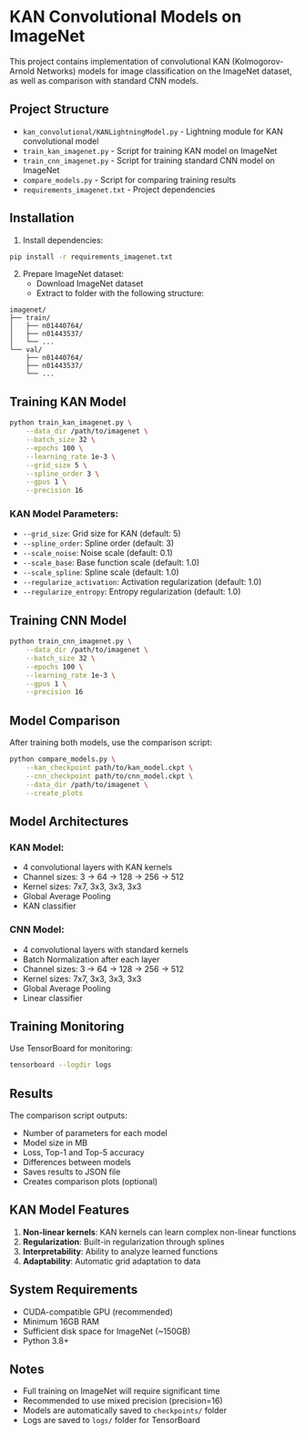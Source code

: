 # KAN Convolutional Models on ImageNet

This project contains implementation of convolutional KAN (Kolmogorov-Arnold Networks) models for image classification on the ImageNet dataset, as well as comparison with standard CNN models.

## Project Structure

- `kan_convolutional/KANLightningModel.py` - Lightning module for KAN convolutional model
- `train_kan_imagenet.py` - Script for training KAN model on ImageNet
- `train_cnn_imagenet.py` - Script for training standard CNN model on ImageNet
- `compare_models.py` - Script for comparing training results
- `requirements_imagenet.txt` - Project dependencies

## Installation

1. Install dependencies:
```bash
pip install -r requirements_imagenet.txt
```

2. Prepare ImageNet dataset:
   - Download ImageNet dataset
   - Extract to folder with the following structure:
```
imagenet/
├── train/
│   ├── n01440764/
│   ├── n01443537/
│   └── ...
└── val/
    ├── n01440764/
    ├── n01443537/
    └── ...
```

## Training KAN Model

```bash
python train_kan_imagenet.py \
    --data_dir /path/to/imagenet \
    --batch_size 32 \
    --epochs 100 \
    --learning_rate 1e-3 \
    --grid_size 5 \
    --spline_order 3 \
    --gpus 1 \
    --precision 16
```

### KAN Model Parameters:
- `--grid_size`: Grid size for KAN (default: 5)
- `--spline_order`: Spline order (default: 3)
- `--scale_noise`: Noise scale (default: 0.1)
- `--scale_base`: Base function scale (default: 1.0)
- `--scale_spline`: Spline scale (default: 1.0)
- `--regularize_activation`: Activation regularization (default: 1.0)
- `--regularize_entropy`: Entropy regularization (default: 1.0)

## Training CNN Model

```bash
python train_cnn_imagenet.py \
    --data_dir /path/to/imagenet \
    --batch_size 32 \
    --epochs 100 \
    --learning_rate 1e-3 \
    --gpus 1 \
    --precision 16
```

## Model Comparison

After training both models, use the comparison script:

```bash
python compare_models.py \
    --kan_checkpoint path/to/kan_model.ckpt \
    --cnn_checkpoint path/to/cnn_model.ckpt \
    --data_dir /path/to/imagenet \
    --create_plots
```

## Model Architectures

### KAN Model:
- 4 convolutional layers with KAN kernels
- Channel sizes: 3 → 64 → 128 → 256 → 512
- Kernel sizes: 7x7, 3x3, 3x3, 3x3
- Global Average Pooling
- KAN classifier

### CNN Model:
- 4 convolutional layers with standard kernels
- Batch Normalization after each layer
- Channel sizes: 3 → 64 → 128 → 256 → 512
- Kernel sizes: 7x7, 3x3, 3x3, 3x3
- Global Average Pooling
- Linear classifier

## Training Monitoring

Use TensorBoard for monitoring:

```bash
tensorboard --logdir logs
```

## Results

The comparison script outputs:
- Number of parameters for each model
- Model size in MB
- Loss, Top-1 and Top-5 accuracy
- Differences between models
- Saves results to JSON file
- Creates comparison plots (optional)

## KAN Model Features

1. **Non-linear kernels**: KAN kernels can learn complex non-linear functions
2. **Regularization**: Built-in regularization through splines
3. **Interpretability**: Ability to analyze learned functions
4. **Adaptability**: Automatic grid adaptation to data

## System Requirements

- CUDA-compatible GPU (recommended)
- Minimum 16GB RAM
- Sufficient disk space for ImageNet (~150GB)
- Python 3.8+

## Notes

- Full training on ImageNet will require significant time
- Recommended to use mixed precision (precision=16)
- Models are automatically saved to `checkpoints/` folder
- Logs are saved to `logs/` folder for TensorBoard 